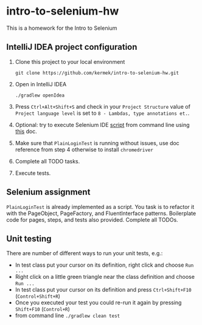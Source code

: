 # intro-to-selenium-hw

This is a homework for the Intro to Selenium

## IntelliJ IDEA project configuration
1. Clone this project to your local environment

    ```git clone https://github.com/kermek/intro-to-selenium-hw.git```
2. Open in IntelliJ IDEA

    ```./gradlew openIdea```

3. Press `Ctrl+Alt+Shift+S` and check in your `Project Structure`
    value of `Project language level` is set to `8 - Lambdas, type annotations et.`.
4. Optional: try to execute Selenium IDE [script](src/test/resources/login.side)
   from command line using [this](https://www.selenium.dev/selenium-ide/docs/en/introduction/command-line-runner) doc.
5. Make sure that `PlainLoginTest` is running without issues, 
   use doc reference from step 4 otherwise to install `chromedriver`
6. Complete all TODO tasks.
7. Execute tests.

## Selenium assignment

`PlainLoginTest` is already implemented as a script.
You task is to refactor it with the PageObject, PageFactory, and FluentInterface patterns.
Boilerplate code for pages, steps, and tests also provided.
Complete all TODOs.

## Unit testing
There are number of different ways to run your unit tests, e.g.:
* In test class put your cursor on its definition, right click and choose `Run ...`
* Right click on a little green triangle near the class definition and choose `Run ...`
* In test class put your cursor on its definition and press `Ctrl+Shift+F10` (`Control+Shift+R`)
* Once you executed your test you could re-run it again by pressing `Shift+F10` (`Control+R`)
* from command line ```./gradlew clean test```